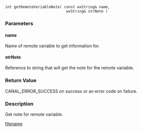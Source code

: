 

```clike
int getRemoteVariableNote( const wxString& name, 
                            wxString& strNote )
```

### Parameters

#### name
Name of remote variable to get information for.

#### strNote
Reference to string that will get the note for the remote variable.

### Return Value
CANAL_ERROR_SUCCESS on success or an error code on failure. 

### Description
Get note for remote variable. 



[filename](./bottom_copyright.md ':include')